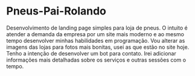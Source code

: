 # Pneus-Pai-Rolando
Desenvolvimento de landing page simples para loja de pneus.
O intuito é atender a demanda da empresa por um site mais moderno e ao mesmo tempo desenvolver minhas habilidades em programação.
Vou alterar as imagens das lojas para fotos mais bonitas, usei as que estão no site hoje.
Tenho a intenção de desenvolver um bot para contato.
Irei adicionar informações mais detalhadas sobre os serviços e outras sessões com o tempo.
